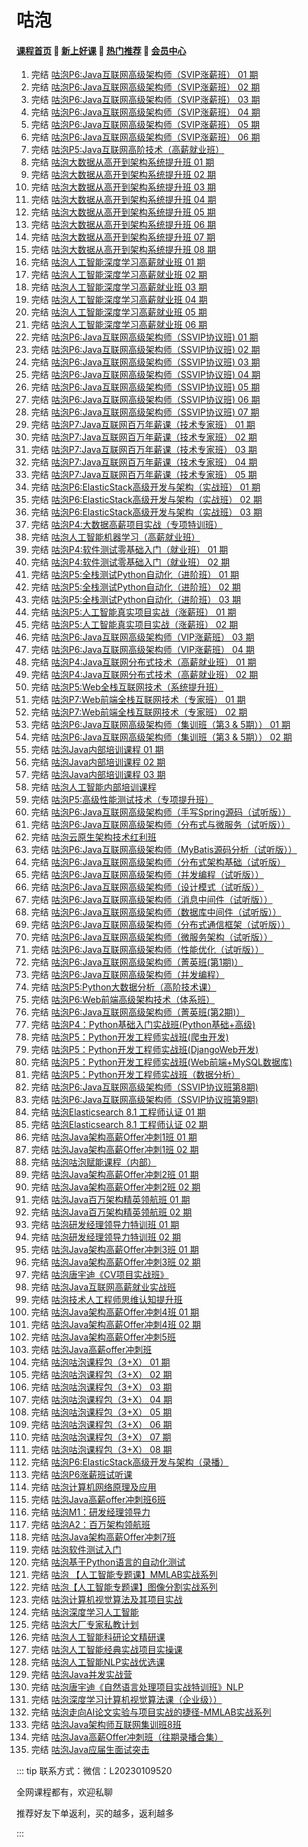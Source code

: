# 咕泡

#### [**课程首页**](../index.md) 💖 [**新上好课**](./xshk.md) 💖 [**热门推荐**](./rmtj.md) 💖 [**会员中心**](./vip.md)

1. 完结 [咕泡P6:Java互联网高级架构师（SVIP涨薪班） 01 期](https://ke.gupaoedu.cn/course/vip/288)
2. 完结 [咕泡P6:Java互联网高级架构师（SVIP涨薪班） 02 期](https://ke.gupaoedu.cn/course/vip/288)
3. 完结 [咕泡P6:Java互联网高级架构师（SVIP涨薪班） 03 期](https://ke.gupaoedu.cn/course/vip/288)
4. 完结 [咕泡P6:Java互联网高级架构师（SVIP涨薪班） 04 期](https://ke.gupaoedu.cn/course/vip/288)
5. 完结 [咕泡P6:Java互联网高级架构师（SVIP涨薪班） 05 期](https://ke.gupaoedu.cn/course/vip/288)
6. 完结 [咕泡P6:Java互联网高级架构师（SVIP涨薪班） 06 期](https://ke.gupaoedu.cn/course/vip/288)
7. 完结 [咕泡P5:Java互联网高阶技术（高薪就业班）](https://ke.gupaoedu.cn/course/vip/292)
8. 完结 [咕泡大数据从高开到架构系统提升班 01 期](https://ke.gupaoedu.cn/course/vip/293)
9. 完结 [咕泡大数据从高开到架构系统提升班 02 期](https://ke.gupaoedu.cn/course/vip/293)
10. 完结 [咕泡大数据从高开到架构系统提升班 03 期](https://ke.gupaoedu.cn/course/vip/293)
11. 完结 [咕泡大数据从高开到架构系统提升班 04 期](https://ke.gupaoedu.cn/course/vip/293)
12. 完结 [咕泡大数据从高开到架构系统提升班 05 期](https://ke.gupaoedu.cn/course/vip/293)
13. 完结 [咕泡大数据从高开到架构系统提升班 06 期](https://ke.gupaoedu.cn/course/vip/293)
14. 完结 [咕泡大数据从高开到架构系统提升班 07 期](https://ke.gupaoedu.cn/course/vip/293)
15. 完结 [咕泡大数据从高开到架构系统提升班 08 期](https://ke.gupaoedu.cn/course/vip/293)
16. 完结 [咕泡人工智能深度学习高薪就业班 01 期](https://ke.gupaoedu.cn/course/vip/294)
17. 完结 [咕泡人工智能深度学习高薪就业班 02 期](https://ke.gupaoedu.cn/course/vip/294)
18. 完结 [咕泡人工智能深度学习高薪就业班 03 期](https://ke.gupaoedu.cn/course/vip/294)
19. 完结 [咕泡人工智能深度学习高薪就业班 04 期](https://ke.gupaoedu.cn/course/vip/294)
20. 完结 [咕泡人工智能深度学习高薪就业班 05 期](https://ke.gupaoedu.cn/course/vip/294)
21. 完结 [咕泡人工智能深度学习高薪就业班 06 期](https://ke.gupaoedu.cn/course/vip/294)
22. 完结 [咕泡P6:Java互联网高级架构师（SSVIP协议班) 01 期](https://ke.gupaoedu.cn/course/vip/297)
23. 完结 [咕泡P6:Java互联网高级架构师（SSVIP协议班) 02 期](https://ke.gupaoedu.cn/course/vip/297)
24. 完结 [咕泡P6:Java互联网高级架构师（SSVIP协议班) 03 期](https://ke.gupaoedu.cn/course/vip/297)
25. 完结 [咕泡P6:Java互联网高级架构师（SSVIP协议班) 04 期](https://ke.gupaoedu.cn/course/vip/297)
26. 完结 [咕泡P6:Java互联网高级架构师（SSVIP协议班) 05 期](https://ke.gupaoedu.cn/course/vip/297)
27. 完结 [咕泡P6:Java互联网高级架构师（SSVIP协议班) 06 期](https://ke.gupaoedu.cn/course/vip/297)
28. 完结 [咕泡P6:Java互联网高级架构师（SSVIP协议班) 07 期](https://ke.gupaoedu.cn/course/vip/297)
29. 完结 [咕泡P7:Java互联网百万年薪课（技术专家班） 01 期](https://ke.gupaoedu.cn/course/vip/1000)
30. 完结 [咕泡P7:Java互联网百万年薪课（技术专家班） 02 期](https://ke.gupaoedu.cn/course/vip/1000)
31. 完结 [咕泡P7:Java互联网百万年薪课（技术专家班） 03 期](https://ke.gupaoedu.cn/course/vip/1000)
32. 完结 [咕泡P7:Java互联网百万年薪课（技术专家班） 04 期](https://ke.gupaoedu.cn/course/vip/1000)
33. 完结 [咕泡P7:Java互联网百万年薪课（技术专家班） 05 期](https://ke.gupaoedu.cn/course/vip/1000)
34. 完结 [咕泡P6:ElasticStack高级开发与架构（实战班） 01 期](https://ke.gupaoedu.cn/course/vip/1002)
35. 完结 [咕泡P6:ElasticStack高级开发与架构（实战班） 02 期](https://ke.gupaoedu.cn/course/vip/1002)
36. 完结 [咕泡P6:ElasticStack高级开发与架构（实战班） 03 期](https://ke.gupaoedu.cn/course/vip/1002)
37. 完结 [咕泡P4:大数据高薪项目实战（专项特训班）](https://ke.gupaoedu.cn/course/vip/1004)
38. 完结 [咕泡人工智能机器学习（高薪就业班）](https://ke.gupaoedu.cn/course/vip/1007)
39. 完结 [咕泡P4:软件测试零基础入门（就业班） 01 期](https://ke.gupaoedu.cn/course/vip/1008)
40. 完结 [咕泡P4:软件测试零基础入门（就业班） 02 期](https://ke.gupaoedu.cn/course/vip/1008)
41. 完结 [咕泡P5:全栈测试Python自动化（进阶班） 01 期](https://ke.gupaoedu.cn/course/vip/1010)
42. 完结 [咕泡P5:全栈测试Python自动化（进阶班） 02 期](https://ke.gupaoedu.cn/course/vip/1010)
43. 完结 [咕泡P5:全栈测试Python自动化（进阶班） 03 期](https://ke.gupaoedu.cn/course/vip/1010)
44. 完结 [咕泡P5:人工智能真实项目实战（涨薪班） 01 期](https://ke.gupaoedu.cn/course/vip/1013)
45. 完结 [咕泡P5:人工智能真实项目实战（涨薪班） 02 期](https://ke.gupaoedu.cn/course/vip/1013)
46. 完结 [咕泡P6:Java互联网高级架构师（VIP涨薪班） 03 期](https://ke.gupaoedu.cn/course/vip/1042)
47. 完结 [咕泡P6:Java互联网高级架构师（VIP涨薪班） 04 期](https://ke.gupaoedu.cn/course/vip/1042)
48. 完结 [咕泡P4:Java互联网分布式技术（高薪就业班） 01 期](https://ke.gupaoedu.cn/course/vip/1048)
49. 完结 [咕泡P4:Java互联网分布式技术（高薪就业班） 02 期](https://ke.gupaoedu.cn/course/vip/1048)
50. 完结 [咕泡P5:Web全栈互联网技术（系统提升班）](https://ke.gupaoedu.cn/course/vip/1072)
51. 完结 [咕泡P7:Web前端全栈互联网技术（专家班） 01 期](https://ke.gupaoedu.cn/course/vip/1095)
52. 完结 [咕泡P7:Web前端全栈互联网技术（专家班） 02 期](https://ke.gupaoedu.cn/course/vip/1095)
53. 完结 [咕泡P6:Java互联网高级架构师（集训班（第3 & 5期）） 01 期](https://ke.gupaoedu.cn/course/vip/1099)
54. 完结 [咕泡P6:Java互联网高级架构师（集训班（第3 & 5期）） 02 期](https://ke.gupaoedu.cn/course/vip/1099)
55. 完结 [咕泡Java内部培训课程 01 期](https://ke.gupaoedu.cn/course/vip/1117)
56. 完结 [咕泡Java内部培训课程 02 期](https://ke.gupaoedu.cn/course/vip/1117)
57. 完结 [咕泡Java内部培训课程 03 期](https://ke.gupaoedu.cn/course/vip/1117)
58. 完结 [咕泡人工智能内部培训课程](https://ke.gupaoedu.cn/course/vip/1128)
59. 完结 [咕泡P5:高级性能测试技术（专项提升班）](https://ke.gupaoedu.cn/course/vip/1132)
60. 完结 [咕泡P6:Java互联网高级架构师（手写Spring源码（试听版））](https://ke.gupaoedu.cn/course/vip/1230)
61. 完结 [咕泡P6:Java互联网高级架构师（分布式与微服务（试听版））](https://ke.gupaoedu.cn/course/vip/1231)
62. 完结 [咕泡云原生架构技术红利班](https://ke.gupaoedu.cn/course/vip/1240)
63. 完结 [咕泡P6:Java互联网高级架构师（MyBatis源码分析（试听版））](https://ke.gupaoedu.cn/course/vip/1242)
64. 完结 [咕泡P6:Java互联网高级架构师（分布式架构基础（试听版）](https://ke.gupaoedu.cn/course/vip/1243)
65. 完结 [咕泡P6:Java互联网高级架构师（并发编程（试听版））](https://ke.gupaoedu.cn/course/vip/1244)
66. 完结 [咕泡P6:Java互联网高级架构师（设计模式（试听版））](https://ke.gupaoedu.cn/course/vip/1248)
67. 完结 [咕泡P6:Java互联网高级架构师（消息中间件（试听版））](https://ke.gupaoedu.cn/course/vip/1250)
68. 完结 [咕泡P6:Java互联网高级架构师（数据库中间件（试听版））](https://ke.gupaoedu.cn/course/vip/1251)
69. 完结 [咕泡P6:Java互联网高级架构师（分布式通信框架（试听版））](https://ke.gupaoedu.cn/course/vip/1252)
70. 完结 [咕泡P6:Java互联网高级架构师（微服务架构（试听版））](https://ke.gupaoedu.cn/course/vip/1253)
71. 完结 [咕泡P6:Java互联网高级架构师（性能优化（试听版））](https://ke.gupaoedu.cn/course/vip/1254)
72. 完结 [咕泡P6:Java互联网高级架构师（菁英班(第1期)）](https://ke.gupaoedu.cn/course/vip/1281)
73. 完结 [咕泡P6:Java互联网高级架构师（并发编程）](https://ke.gupaoedu.cn/course/vip/1289)
74. 完结 [咕泡P5:Python大数据分析（高阶技术课）](https://ke.gupaoedu.cn/course/vip/1298)
75. 完结 [咕泡P6:Web前端高级架构技术（体系班）](https://ke.gupaoedu.cn/course/vip/1299)
76. 完结 [咕泡P6:Java互联网高级架构师（菁英班(第2期)）](https://ke.gupaoedu.cn/course/vip/1300)
77. 完结 [咕泡P4：Python基础入门实战班(Python基础+高级)](https://ke.gupaoedu.cn/course/vip/1337)
78. 完结 [咕泡P5：Python开发工程师实战班(爬虫开发)](https://ke.gupaoedu.cn/course/vip/1338)
79. 完结 [咕泡P5：Python开发工程师实战班(DjangoWeb开发)](https://ke.gupaoedu.cn/course/vip/1339)
80. 完结 [咕泡P5：Python开发工程师实战班(Web前端+MySQL数据库)](https://ke.gupaoedu.cn/course/vip/1340)
81. 完结 [咕泡P5：Python开发工程师实战班（数据分析）](https://ke.gupaoedu.cn/course/vip/1343)
82. 完结 [咕泡P6:Java互联网高级架构师（SSVIP协议班第8期)](https://ke.gupaoedu.cn/course/vip/1356)
83. 完结 [咕泡P6:Java互联网高级架构师（SSVIP协议班第9期)](https://ke.gupaoedu.cn/course/vip/1378)
84. 完结 [咕泡Elasticsearch 8.1 工程师认证 01 期](https://ke.gupaoedu.cn/course/vip/1387)
85. 完结 [咕泡Elasticsearch 8.1 工程师认证 02 期](https://ke.gupaoedu.cn/course/vip/1387)
86. 完结 [咕泡Java架构高薪Offer冲刺1班 01 期](https://ke.gupaoedu.cn/course/vip/1430)
87. 完结 [咕泡Java架构高薪Offer冲刺1班 02 期](https://ke.gupaoedu.cn/course/vip/1430)
88. 完结 [咕泡咕泡赋能课程（内部）](https://ke.gupaoedu.cn/course/vip/1445)
89. 完结 [咕泡Java架构高薪Offer冲刺2班 01 期](https://ke.gupaoedu.cn/course/vip/1482)
90. 完结 [咕泡Java架构高薪Offer冲刺2班 02 期](https://ke.gupaoedu.cn/course/vip/1482)
91. 完结 [咕泡Java百万架构精英领航班 01 期](https://ke.gupaoedu.cn/course/vip/1508)
92. 完结 [咕泡Java百万架构精英领航班 02 期](https://ke.gupaoedu.cn/course/vip/1508)
93. 完结 [咕泡研发经理领导力特训班 01 期](https://ke.gupaoedu.cn/course/vip/1509)
94. 完结 [咕泡研发经理领导力特训班 02 期](https://ke.gupaoedu.cn/course/vip/1509)
95. 完结 [咕泡Java架构高薪Offer冲刺3班 01 期](https://ke.gupaoedu.cn/course/vip/1520)
96. 完结 [咕泡Java架构高薪Offer冲刺3班 02 期](https://ke.gupaoedu.cn/course/vip/1520)
97. 完结 [咕泡唐宇迪《CV项目实战班》](https://ke.gupaoedu.cn/course/vip/1531)
98. 完结 [咕泡Java互联网高薪就业实战班](https://ke.gupaoedu.cn/course/vip/1544)
99. 完结 [咕泡技术人工程师思维认知提升班](https://ke.gupaoedu.cn/course/vip/1545)
100. 完结 [咕泡Java架构高薪Offer冲刺4班 01 期](https://ke.gupaoedu.cn/course/vip/1547)
101. 完结 [咕泡Java架构高薪Offer冲刺4班 02 期](https://ke.gupaoedu.cn/course/vip/1547)
102. 完结 [咕泡Java架构高薪Offer冲刺5班](https://ke.gupaoedu.cn/course/vip/1585)
103. 完结 [咕泡Java高薪offer冲刺班](https://ke.gupaoedu.cn/course/vip/1586)
104. 完结 [咕泡咕泡课程包（3+X） 01 期](https://ke.gupaoedu.cn/course/vip/1607)
105. 完结 [咕泡咕泡课程包（3+X） 02 期](https://ke.gupaoedu.cn/course/vip/1607)
106. 完结 [咕泡咕泡课程包（3+X） 03 期](https://ke.gupaoedu.cn/course/vip/1607)
107. 完结 [咕泡咕泡课程包（3+X） 04 期](https://ke.gupaoedu.cn/course/vip/1607)
108. 完结 [咕泡咕泡课程包（3+X） 05 期](https://ke.gupaoedu.cn/course/vip/1607)
109. 完结 [咕泡咕泡课程包（3+X） 06 期](https://ke.gupaoedu.cn/course/vip/1607)
110. 完结 [咕泡咕泡课程包（3+X） 07 期](https://ke.gupaoedu.cn/course/vip/1607)
111. 完结 [咕泡咕泡课程包（3+X） 08 期](https://ke.gupaoedu.cn/course/vip/1607)
112. 完结 [咕泡P6:ElasticStack高级开发与架构（录播）](https://ke.gupaoedu.cn/course/vip/1616)
113. 完结 [咕泡P6涨薪班试听课](https://ke.gupaoedu.cn/course/vip/1675)
114. 完结 [咕泡计算机网络原理及应用](https://ke.gupaoedu.cn/course/vip/1720)
115. 完结 [咕泡Java高薪offer冲刺班6班](https://ke.gupaoedu.cn/course/vip/1729)
116. 完结 [咕泡M1：研发经理领导力](https://ke.gupaoedu.cn/course/vip/1776)
117. 完结 [咕泡A2：百万架构领航班](https://ke.gupaoedu.cn/course/vip/1777)
118. 完结 [咕泡Java架构高薪Offer冲刺7班](https://ke.gupaoedu.cn/course/vip/1802)
119. 完结 [咕泡软件测试入门](https://ke.gupaoedu.cn/course/vip/1809)
120. 完结 [咕泡基于Python语言的自动化测试](https://ke.gupaoedu.cn/course/vip/1810)
121. 完结 [咕泡 【人工智能专题课】MMLAB实战系列](https://ke.gupaoedu.cn/course/vip/1824)
122. 完结 [咕泡【人工智能专题课】图像分割实战系列](https://ke.gupaoedu.cn/course/vip/1825)
123. 完结 [咕泡计算机视觉算法及其项目实战](https://ke.gupaoedu.cn/course/vip/1826)
124. 完结 [咕泡深度学习人工智能](https://ke.gupaoedu.cn/course/vip/1831)
125. 完结 [咕泡大厂专家私教计划](https://ke.gupaoedu.cn/course/vip/1837)
126. 完结 [咕泡人工智能科研论文精研课](https://ke.gupaoedu.cn/course/vip/1839)
127. 完结 [咕泡人工智能经典实战项目实操课](https://ke.gupaoedu.cn/course/vip/1840)
128. 完结 [咕泡人工智能NLP实战优选课](https://ke.gupaoedu.cn/course/vip/1842)
129. 完结 [咕泡Java并发实战营](https://ke.gupaoedu.cn/course/vip/1848)
130. 完结 [咕泡唐宇迪《自然语言处理项目实战特训班》NLP](https://ke.gupaoedu.cn/course/vip/1852)
131. 完结 [咕泡深度学习计算机视觉算法课（企业级））](https://ke.gupaoedu.cn/course/vip/1859)
132. 完结 [咕泡⾛向AI论⽂实验与项⽬实战的捷径-MMLAB实战系列](https://ke.gupaoedu.cn/course/vip/1863)
133. 完结 [咕泡Java架构师互联网集训班8班](https://ke.gupaoedu.cn/course/vip/1868)
134. 完结 [咕泡Java高薪Offer冲刺班（往期录播合集）](https://ke.gupaoedu.cn/course/vip/1873)
135. 完结 [咕泡Java应届生面试突击](https://ke.gupaoedu.cn/course/vip/1877)



::: tip
联系方式：微信：L20230109520

全网课程都有，欢迎私聊

推荐好友下单返利，买的越多，返利越多

:::